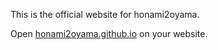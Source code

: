 This is the official website for honami2oyama.

Open <a href="index.html">honami2oyama.github.io</a> on your website.
